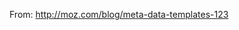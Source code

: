 From: http://moz.com/blog/meta-data-templates-123
<!-- Update your html tag to include the itemscope and itemtype attributes. -->
<html itemscope itemtype="http://schema.org/Article">

<!-- Place this data between the <head> tags of your website -->
<title>Page Title. Maximum length 60-70 characters</title>
<meta name="description" content="Page description. No longer than 155 characters." />

<!-- Google Authorship and Publisher Markup -->
<link rel="author" href="https://plus.google.com/[Google+_Profile]/posts"/>
<link rel="publisher" href=”https://plus.google.com/[Google+_Page_Profile]"/>

<!-- Schema.org markup for Google+ -->
<meta itemprop="name" content="The Name or Title Here">
<meta itemprop="description" content="This is the page description">
<meta itemprop="image" content="http://www.example.com/image.jpg">

<!-- Twitter Card data -->
<meta name="twitter:card" content="summary_large_image">
<meta name="twitter:site" content="@publisher_handle">
<meta name="twitter:title" content="Page Title">
<meta name="twitter:description" content="Page description less than 200 characters">
<meta name="twitter:creator" content="@author_handle">
<!-- Twitter summary card with large image must be at least 280x150px -->
<meta name="twitter:image:src" content="http://www.example.com/image.html">

<!-- Open Graph data -->
<meta property="og:title" content="Title Here" />
<meta property="og:type" content="article" />
<meta property="og:url" content="http://www.example.com/" />
<meta property="og:image" content="http://example.com/image.jpg" />
<meta property="og:description" content="Description Here" />
<meta property="og:site_name" content="Site Name, i.e. Moz" />
<meta property="article:published_time" content="2013-09-17T05:59:00+01:00" />
<meta property="article:modified_time" content="2013-09-16T19:08:47+01:00" />
<meta property="article:section" content="Article Section" />
<meta property="article:tag" content="Article Tag" />
<meta property="fb:admins" content="Facebook numberic ID" />
